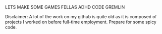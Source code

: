 LETS MAKE SOME GAMES FELLAS
ADHD CODE GREMLIN

Disclaimer: A lot of the work on my github is quite old as it is composed of projects I worked on before full-time employment. Prepare for some spicy code.
